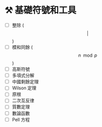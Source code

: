 # ⚒ 基礎符號和工具

* [ ] 整除 ($$|$$)&#x20;
* [ ] 模和同餘 ($$n \mod p$$)&#x20;
* [ ] 高斯符號
* [ ] 多項式分解
* [ ] 中國剩餘定理
* [ ] Wilson 定理
* [ ] 原根
* [ ] 二次互反律
* [ ] 質數定理
* [ ] 數論函數
* [ ] Pell 方程
